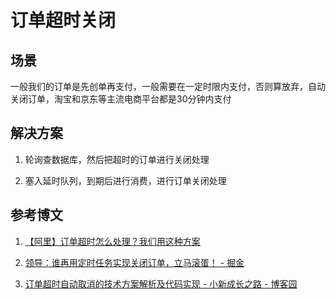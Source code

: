 # 订单超时关闭

## 场景

一般我们的订单是先创单再支付，一般需要在一定时限内支付，否则算放弃，自动关闭订单，淘宝和京东等主流电商平台都是30分钟内支付

## 解决方案

1. 轮询查数据库，然后把超时的订单进行关闭处理

2. 塞入延时队列，到期后进行消费，进行订单关闭处理

## 参考博文

1. [【阿里】订单超时怎么处理？我们用这种方案](https://mp.weixin.qq.com/s/OmbyxkufVm-XzwIv_A514w)

2. [领导：谁再用定时任务实现关闭订单，立马滚蛋！ - 掘金](https://juejin.cn/post/6987233263660040206)

3. [订单超时自动取消的技术方案解析及代码实现 - 小新成长之路 - 博客园](https://www.cnblogs.com/star95/p/17561868.html)

